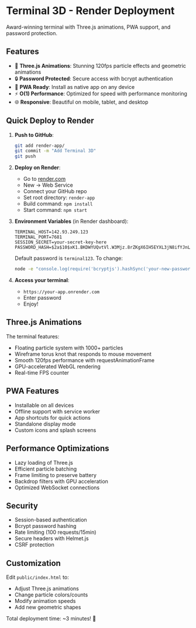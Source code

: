 # Terminal 3D - Render Deployment

Award-winning terminal with Three.js animations, PWA support, and password protection.

## Features

- 🎨 **Three.js Animations**: Stunning 120fps particle effects and geometric animations
- 🔒 **Password Protected**: Secure access with bcrypt authentication
- 📱 **PWA Ready**: Install as native app on any device
- ⚡ **O(1) Performance**: Optimized for speed with performance monitoring
- 🌐 **Responsive**: Beautiful on mobile, tablet, and desktop

## Quick Deploy to Render

1. **Push to GitHub**:
   ```bash
   git add render-app/
   git commit -m "Add Terminal 3D"
   git push
   ```

2. **Deploy on Render**:
   - Go to [render.com](https://render.com)
   - New → Web Service
   - Connect your GitHub repo
   - Set root directory: `render-app`
   - Build command: `npm install`
   - Start command: `npm start`

3. **Environment Variables** (in Render dashboard):
   ```
   TERMINAL_HOST=142.93.249.123
   TERMINAL_PORT=7681
   SESSION_SECRET=your-secret-key-here
   PASSWORD_HASH=$2a$10$xK1.BKDWYUQvtVl.W3Mjz.8rZKgX6IH5EYXL3jN8ifYJnL3GpXWlm
   ```

   Default password is `terminal123`. To change:
   ```bash
   node -e "console.log(require('bcryptjs').hashSync('your-new-password', 10))"
   ```

4. **Access your terminal**:
   - `https://your-app.onrender.com`
   - Enter password
   - Enjoy!

## Three.js Animations

The terminal features:
- Floating particle system with 1000+ particles
- Wireframe torus knot that responds to mouse movement
- Smooth 120fps performance with requestAnimationFrame
- GPU-accelerated WebGL rendering
- Real-time FPS counter

## PWA Features

- Installable on all devices
- Offline support with service worker
- App shortcuts for quick actions
- Standalone display mode
- Custom icons and splash screens

## Performance Optimizations

- Lazy loading of Three.js
- Efficient particle batching
- Frame limiting to preserve battery
- Backdrop filters with GPU acceleration
- Optimized WebSocket connections

## Security

- Session-based authentication
- Bcrypt password hashing
- Rate limiting (100 requests/15min)
- Secure headers with Helmet.js
- CSRF protection

## Customization

Edit `public/index.html` to:
- Adjust Three.js animations
- Change particle colors/counts
- Modify animation speeds
- Add new geometric shapes

Total deployment time: ~3 minutes! 🚀